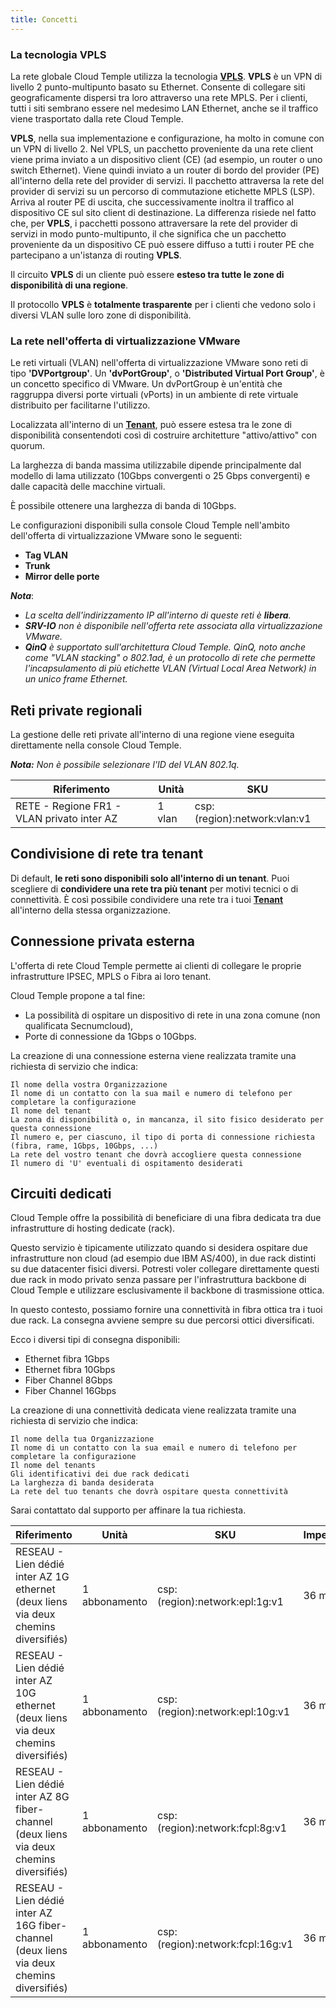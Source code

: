 ```yaml
---
title: Concetti
---
```


### La tecnologia VPLS

La rete globale Cloud Temple utilizza la tecnologia __[VPLS](https://fr.wikipedia.org/wiki/Virtual_Private_LAN_Service)__.
__VPLS__ è un VPN di livello 2 punto-multipunto basato su Ethernet. Consente di collegare siti geograficamente dispersi tra loro attraverso una rete MPLS. Per i clienti, tutti i siti sembrano essere nel medesimo LAN Ethernet, anche se il traffico viene trasportato dalla rete Cloud Temple.

__VPLS__, nella sua implementazione e configurazione, ha molto in comune con un VPN di livello 2. Nel VPLS, un pacchetto proveniente da una rete client viene prima inviato a un dispositivo client (CE) (ad esempio, un router o uno switch Ethernet).
Viene quindi inviato a un router di bordo del provider (PE) all'interno della rete del provider di servizi.
Il pacchetto attraversa la rete del provider di servizi su un percorso di commutazione etichette MPLS (LSP).
Arriva al router PE di uscita, che successivamente inoltra il traffico al dispositivo CE sul sito client di destinazione.
La differenza risiede nel fatto che, per __VPLS__, i pacchetti possono attraversare la rete del provider di servizi in modo punto-multipunto, il che significa che un pacchetto proveniente da un dispositivo CE può essere diffuso a tutti i router PE che partecipano a un'istanza di routing __VPLS__.

Il circuito __VPLS__ di un cliente può essere __esteso tra tutte le zone di disponibilità di una regione__.

Il protocollo __VPLS__ è __totalmente trasparente__ per i clienti che vedono solo i diversi VLAN sulle loro zone di disponibilità.

### La rete nell'offerta di virtualizzazione VMware

Le reti virtuali (VLAN) nell'offerta di virtualizzazione VMware sono reti di tipo __'DVPortgroup'__. Un __'dvPortGroup'__,
o __'Distributed Virtual Port Group'__, è un concetto specifico di VMware. Un dvPortGroup è un'entità che
raggruppa diversi porte virtuali (vPorts) in un ambiente di rete virtuale distribuito per facilitarne l'utilizzo.

Localizzata all'interno di un __[Tenant](../../console/iam/concepts.md#tenant)__, può essere estesa tra le zone di disponibilità
consentendoti così di costruire architetture "attivo/attivo" con quorum.

La larghezza di banda massima utilizzabile dipende principalmente dal modello di lama utilizzato (10Gbps convergenti o 25 Gbps convergenti) e dalle capacità delle macchine virtuali.

È possibile ottenere una larghezza di banda di 10Gbps.

Le configurazioni disponibili sulla console Cloud Temple nell'ambito dell'offerta di virtualizzazione VMware sono le seguenti:

- __Tag VLAN__
- __Trunk__
- __Mirror delle porte__

*__Nota__*:

- *La scelta dell'indirizzamento IP all'interno di queste reti è __libera__.*
- *__SRV-IO__ non è disponibile nell'offerta rete associata alla virtualizzazione VMware.*
- *__QinQ__ è supportato sull'architettura Cloud Temple. QinQ, noto anche come "VLAN stacking" o 802.1ad, è un protocollo di rete che permette l'incapsulamento di più etichette VLAN (Virtual Local Area Network) in un unico frame Ethernet.*

## Reti private regionali

La gestione delle reti private all'interno di una regione viene eseguita direttamente nella console Cloud Temple.

__*Nota:*__ *Non è possibile selezionare l'ID del VLAN 802.1q.*

| Riferimento                                 | Unità  | SKU                          |
|-------------------------------------------|--------|------------------------------|
| RETE - Regione FR1 - VLAN privato inter AZ | 1 vlan | csp:(region):network:vlan:v1 |

## Condivisione di rete tra tenant

Di default, __le reti sono disponibili solo all'interno di un tenant__. Puoi scegliere di __condividere una rete tra più tenant__ per motivi tecnici o di connettività.
È così possibile condividere una rete tra i tuoi __[Tenant](../../console/iam/concepts.md#tenant)__ all'interno della stessa organizzazione.

## Connessione privata esterna

L'offerta di rete Cloud Temple permette ai clienti di collegare le proprie infrastrutture IPSEC, MPLS o Fibra ai loro tenant.

Cloud Temple propone a tal fine:

- La possibilità di ospitare un dispositivo di rete in una zona comune (non qualificata Secnumcloud),
- Porte di connessione da 1Gbps o 10Gbps.

La creazione di una connessione esterna viene realizzata tramite una richiesta di servizio che indica:

    Il nome della vostra Organizzazione
    Il nome di un contatto con la sua mail e numero di telefono per completare la configurazione
    Il nome del tenant
    La zona di disponibilità o, in mancanza, il sito fisico desiderato per questa connessione
    Il numero e, per ciascuno, il tipo di porta di connessione richiesta (fibra, rame, 1Gbps, 10Gbps, ...)
    La rete del vostro tenant che dovrà accogliere questa connessione
    Il numero di 'U' eventuali di ospitamento desiderati

## Circuiti dedicati

Cloud Temple offre la possibilità di beneficiare di una fibra dedicata tra due infrastrutture di hosting dedicate (rack).

Questo servizio è tipicamente utilizzato quando si desidera ospitare due infrastrutture non cloud (ad esempio due IBM AS/400), in due rack distinti su due datacenter fisici diversi.
Potresti voler collegare direttamente questi due rack in modo privato senza passare per l'infrastruttura backbone di Cloud Temple e utilizzare esclusivamente il backbone di trasmissione ottica.

In questo contesto, possiamo fornire una connettività in fibra ottica tra i tuoi due rack. La consegna avviene sempre su due percorsi ottici diversificati.

Ecco i diversi tipi di consegna disponibili:

- Ethernet fibra 1Gbps
- Ethernet fibra 10Gbps
- Fiber Channel 8Gbps
- Fiber Channel 16Gbps

La creazione di una connettività dedicata viene realizzata tramite una richiesta di servizio che indica:

    Il nome della tua Organizzazione
    Il nome di un contatto con la sua email e numero di telefono per completare la configurazione
    Il nome del tenants
    Gli identificativi dei due rack dedicati
    La larghezza di banda desiderata
    La rete del tuo tenants che dovrà ospitare questa connettività

Sarai contattato dal supporto per affinare la tua richiesta.

| Riferimento                                                                                | Unità     | SKU                              | Impegno |
|------------------------------------------------------------------------------------------|-----------|----------------------------------|---------|
| RESEAU - Lien dédié inter AZ 1G ethernet (deux liens via deux chemins diversifiés)       | 1 abbonamento | csp:(region):network:epl:1g:v1   | 36 mesi    |
| RESEAU - Lien dédié inter AZ 10G ethernet (deux liens via deux chemins diversifiés)      | 1 abbonamento | csp:(region):network:epl:10g:v1  | 36 mesi    |
| RESEAU - Lien dédié inter AZ 8G fiber-channel (deux liens via deux chemins diversifiés)  | 1 abbonamento | csp:(region):network:fcpl:8g:v1  | 36 mesi    |
| RESEAU - Lien dédié inter AZ 16G fiber-channel (deux liens via deux chemins diversifiés) | 1 abbonamento | csp:(region):network:fcpl:16g:v1 | 36 mesi    |